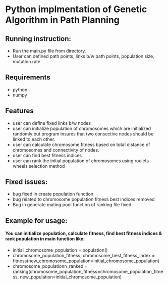 # Python implmentation of Genetic Algorithm in Path Planning

## Running instruction:
- Run the main.py file from directory. 
- User can defined path points, links b/w path points, population size, mutation rate

## Requirements
- python
- numpy

## Features
- user can define fixed links b/w nodes
- user can initialize population of chromosomes which are initialized randomly but program insures that two consective nodes should be linked to each other.
- user can calculate chromosome fitness based on total distance of chromosomes and connectivity of nodes.
- user can find best fitness indices
- user can rank the initial population of chromosomes using roulets wheels selection method

## Fixed issues:
- bug fixed in create population function
- bug related to chromosome population fitness best indices removed
- Bug in generate mating pool function of ranking file fixed

## Example for usage: 
#### You can initialize population, calculate fitness, find best fitness indices & rank population in main function like:

- initial_chromosome_population = population()
- chromosome_population_fitness, chromosome_best_fitness_index = fitness(new_chromosome_population=initial_chromosome_population)
- chromosome_populationn_ranked = ranking(chromosome_population_fitness=chromosome_population_fitness, new_population=initial_chromosome_population)